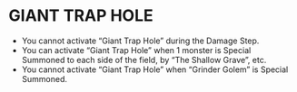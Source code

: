 
# GIANT TRAP HOLE

*   You cannot activate “Giant Trap Hole” during the Damage Step.
*   You can activate “Giant Trap Hole” when 1 monster is Special Summoned to each side of the field, by “The Shallow Grave”, etc.
*   You cannot activate “Giant Trap Hole” when “Grinder Golem” is Special Summoned.

  